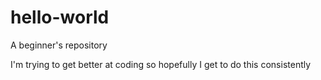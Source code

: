 # hello-world
A beginner's repository 

I'm trying to get better at coding so hopefully I get to do this consistently 
